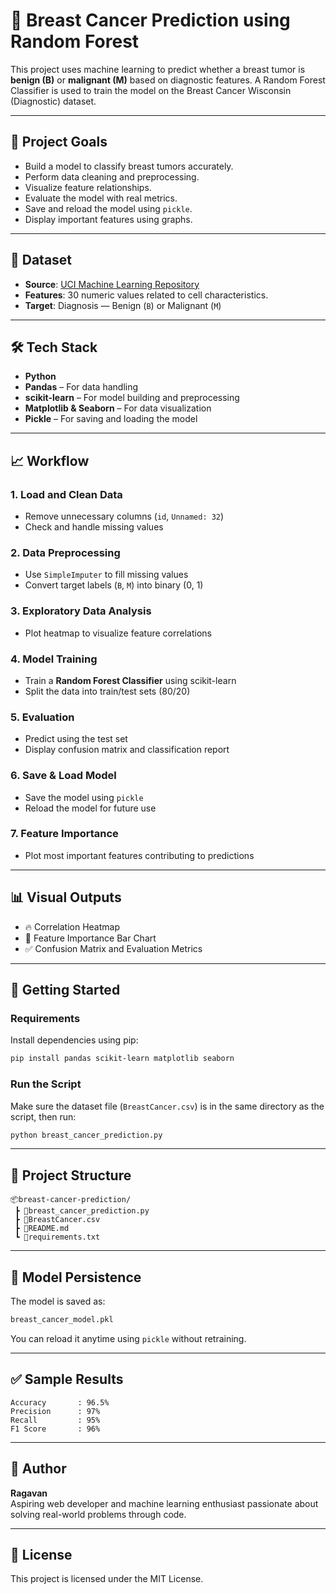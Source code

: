 # 🧬 Breast Cancer Prediction using Random Forest

This project uses machine learning to predict whether a breast tumor is **benign (B)** or **malignant (M)** based on diagnostic features. A Random Forest Classifier is used to train the model on the Breast Cancer Wisconsin (Diagnostic) dataset.

---

## 📌 Project Goals

- Build a model to classify breast tumors accurately.
- Perform data cleaning and preprocessing.
- Visualize feature relationships.
- Evaluate the model with real metrics.
- Save and reload the model using `pickle`.
- Display important features using graphs.

---

## 📂 Dataset

- **Source**: [UCI Machine Learning Repository](https://archive.ics.uci.edu/ml/datasets/Breast+Cancer+Wisconsin+(Diagnostic))
- **Features**: 30 numeric values related to cell characteristics.
- **Target**: Diagnosis — Benign (`B`) or Malignant (`M`)

---

## 🛠️ Tech Stack

- **Python**
- **Pandas** – For data handling
- **scikit-learn** – For model building and preprocessing
- **Matplotlib & Seaborn** – For data visualization
- **Pickle** – For saving and loading the model

---

## 📈 Workflow

### 1. Load and Clean Data
- Remove unnecessary columns (`id`, `Unnamed: 32`)
- Check and handle missing values

### 2. Data Preprocessing
- Use `SimpleImputer` to fill missing values
- Convert target labels (`B`, `M`) into binary (0, 1)

### 3. Exploratory Data Analysis
- Plot heatmap to visualize feature correlations

### 4. Model Training
- Train a **Random Forest Classifier** using scikit-learn
- Split the data into train/test sets (80/20)

### 5. Evaluation
- Predict using the test set
- Display confusion matrix and classification report

### 6. Save & Load Model
- Save the model using `pickle`
- Reload the model for future use

### 7. Feature Importance
- Plot most important features contributing to predictions

---

## 📊 Visual Outputs

- 🔥 Correlation Heatmap
- 🌟 Feature Importance Bar Chart
- ✅ Confusion Matrix and Evaluation Metrics

---

## 🚀 Getting Started

### Requirements

Install dependencies using pip:

```bash
pip install pandas scikit-learn matplotlib seaborn
```

### Run the Script

Make sure the dataset file (`BreastCancer.csv`) is in the same directory as the script, then run:

```bash
python breast_cancer_prediction.py
```

---

## 📁 Project Structure

```
📦breast-cancer-prediction/
 ┣ 📄breast_cancer_prediction.py
 ┣ 📄BreastCancer.csv
 ┣ 📄README.md
 ┗ 📄requirements.txt
```

---

## 💾 Model Persistence

The model is saved as:

```bash
breast_cancer_model.pkl
```

You can reload it anytime using `pickle` without retraining.

---

## ✅ Sample Results

```
Accuracy       : 96.5%
Precision      : 97%
Recall         : 95%
F1 Score       : 96%
```

---

## 🧠 Author

**Ragavan**  
Aspiring web developer and machine learning enthusiast passionate about solving real-world problems through code.

---

## 📌 License

This project is licensed under the MIT License.
```

